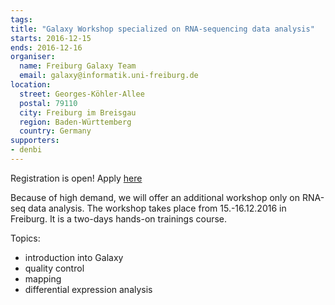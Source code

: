 ```yaml
---
tags:
title: "Galaxy Workshop specialized on RNA-sequencing data analysis"
starts: 2016-12-15
ends: 2016-12-16
organiser:
  name: Freiburg Galaxy Team
  email: galaxy@informatik.uni-freiburg.de
location:
  street: Georges-Köhler-Allee
  postal: 79110
  city: Freiburg im Breisgau
  region: Baden-Württemberg
  country: Germany
supporters:
- denbi
---
```


Registration is open! Apply [here](https://bit.ly/2eznnwD)

Because of high demand, we will offer an additional workshop only on RNA-seq data analysis. The workshop takes place from 15.-16.12.2016 in Freiburg. It is a two-days hands-on trainings course.

Topics:

  - introduction into Galaxy
  - quality control
  - mapping
  - differential expression analysis
